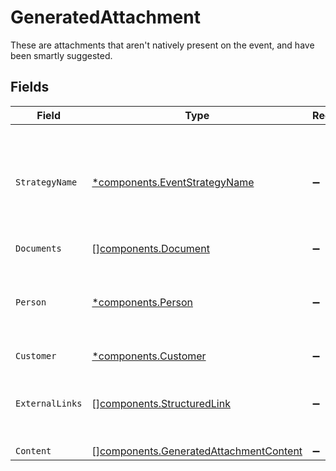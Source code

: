 # GeneratedAttachment

These are attachments that aren't natively present on the event, and have been smartly suggested.


## Fields

| Field                                                                                            | Type                                                                                             | Required                                                                                         | Description                                                                                      | Example                                                                                          |
| ------------------------------------------------------------------------------------------------ | ------------------------------------------------------------------------------------------------ | ------------------------------------------------------------------------------------------------ | ------------------------------------------------------------------------------------------------ | ------------------------------------------------------------------------------------------------ |
| `StrategyName`                                                                                   | [*components.EventStrategyName](../../models/components/eventstrategyname.md)                    | :heavy_minus_sign:                                                                               | The name of method used to surface relevant data for a given calendar event.                     |                                                                                                  |
| `Documents`                                                                                      | [][components.Document](../../models/components/document.md)                                     | :heavy_minus_sign:                                                                               | N/A                                                                                              |                                                                                                  |
| `Person`                                                                                         | [*components.Person](../../models/components/person.md)                                          | :heavy_minus_sign:                                                                               | N/A                                                                                              | {<br/>"name": "George Clooney",<br/>"obfuscatedId": "abc123"<br/>}                               |
| `Customer`                                                                                       | [*components.Customer](../../models/components/customer.md)                                      | :heavy_minus_sign:                                                                               | N/A                                                                                              |                                                                                                  |
| `ExternalLinks`                                                                                  | [][components.StructuredLink](../../models/components/structuredlink.md)                         | :heavy_minus_sign:                                                                               | A list of links to external sources outside of Glean.                                            |                                                                                                  |
| `Content`                                                                                        | [][components.GeneratedAttachmentContent](../../models/components/generatedattachmentcontent.md) | :heavy_minus_sign:                                                                               | N/A                                                                                              |                                                                                                  |